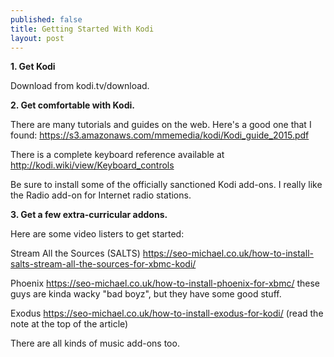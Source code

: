 ```yaml
---
published: false
title: Getting Started With Kodi
layout: post
---
```

**1. Get Kodi**

Download from kodi.tv/download.

**2. Get comfortable with Kodi.**

There are many tutorials and guides on the web. Here's a good one that I found: 
https://s3.amazonaws.com/mmemedia/kodi/Kodi_guide_2015.pdf

There is a complete keyboard reference available at http://kodi.wiki/view/Keyboard_controls

Be sure to install some of the officially sanctioned Kodi add-ons. I really like the Radio add-on for Internet radio stations.

**3. Get a few extra-curricular addons.**

Here are some video listers to get started:

Stream All the Sources (SALTS)
<https://seo-michael.co.uk/how-to-install-salts-stream-all-the-sources-for-xbmc-kodi/>

Phoenix
<https://seo-michael.co.uk/how-to-install-phoenix-for-xbmc/>
 these guys are kinda wacky "bad boyz", but they have some good stuff.

Exodus
<https://seo-michael.co.uk/how-to-install-exodus-for-kodi/>
(read the note at the top of the article)

There are all kinds of music add-ons too.

